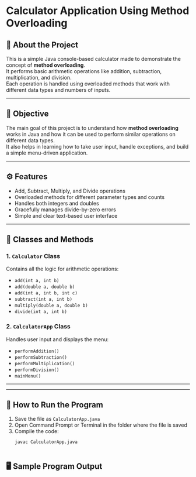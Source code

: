# Calculator Application Using Method Overloading

## 📘 About the Project
This is a simple Java console-based calculator made to demonstrate the concept of **method overloading**.  
It performs basic arithmetic operations like addition, subtraction, multiplication, and division.  
Each operation is handled using overloaded methods that work with different data types and numbers of inputs.

---

## 🎯 Objective
The main goal of this project is to understand how **method overloading** works in Java and how it can be used to perform similar operations on different data types.  
It also helps in learning how to take user input, handle exceptions, and build a simple menu-driven application.

---

## ⚙️ Features
- Add, Subtract, Multiply, and Divide operations  
- Overloaded methods for different parameter types and counts  
- Handles both integers and doubles  
- Gracefully manages divide-by-zero errors  
- Simple and clear text-based user interface  

---

## 🧩 Classes and Methods
### 1. `Calculator` Class
Contains all the logic for arithmetic operations:
- `add(int a, int b)`
- `add(double a, double b)`
- `add(int a, int b, int c)`
- `subtract(int a, int b)`
- `multiply(double a, double b)`
- `divide(int a, int b)`

### 2. `CalculatorApp` Class
Handles user input and displays the menu:
- `performAddition()`
- `performSubtraction()`
- `performMultiplication()`
- `performDivision()`
- `mainMenu()`

---


---

## 🚀 How to Run the Program
1. Save the file as `CalculatorApp.java`
2. Open Command Prompt or Terminal in the folder where the file is saved
3. Compile the code:
   ```bash
   javac CalculatorApp.java



## 🖥️ Sample Program Output
